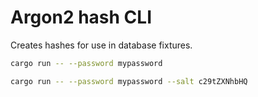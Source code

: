 # Argon2 hash CLI

Creates hashes for use in database fixtures.

```bash
cargo run -- --password mypassword
```

```bash
cargo run -- --password mypassword --salt c29tZXNhbHQ
```
